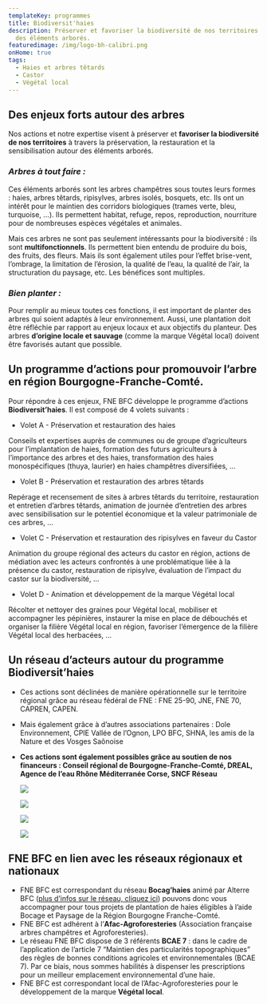 ```yaml
---
templateKey: programmes
title: Biodiversit'haies
description: Préserver et favoriser la biodiversité de nos territoires autour
  des éléments arborés.
featuredimage: /img/logo-bh-calibri.png
onHome: true
tags:
  - Haies et arbres têtards
  - Castor
  - Végétal local
---
```

## Des enjeux forts autour des arbres

Nos actions et notre expertise visent à préserver et **favoriser la biodiversité de nos territoires** à travers la préservation, la restauration et la sensibilisation autour des éléments arborés.

### *Arbres à tout faire :*

Ces éléments arborés sont les arbres champêtres sous toutes leurs formes : haies, arbres têtards, ripisylves, arbres isolés, bosquets, etc. Ils ont un intérêt pour le maintien des corridors biologiques (trames verte, bleu, turquoise, …). Ils permettent habitat, refuge, repos, reproduction, nourriture pour de nombreuses espèces végétales et animales.

Mais ces arbres ne sont pas seulement intéressants pour la biodiversité : ils sont **multifonctionnels**. Ils permettent bien entendu de produire du bois, des fruits, des fleurs. Mais ils sont également utiles pour l’effet brise-vent, l’ombrage, la limitation de l’érosion, la qualité de l’eau, la qualité de l’air, la structuration du paysage, etc. Les bénéfices sont multiples.

### *Bien planter :*

Pour remplir au mieux toutes ces fonctions, il est important de planter des arbres qui soient adaptés à leur environnement. Aussi, une plantation doit être réfléchie par rapport au enjeux locaux et aux objectifs du planteur. Des arbres **d’origine locale et sauvage** (comme la marque Végétal local) doivent être favorisés autant que possible.

## Un programme d’actions pour promouvoir l’arbre en région Bourgogne-Franche-Comté.

Pour répondre à ces enjeux, FNE BFC développe le programme d’actions **Biodiversit’haies**. Il est composé de 4 volets suivants :

* Volet A - Préservation et restauration des haies

Conseils et expertises auprès de communes ou de groupe d’agriculteurs pour l’implantation de haies, formation des futurs agriculteurs à l’importance des arbres et des haies, transformation des haies monospécifiques (thuya, laurier) en haies champêtres diversifiées, …

* Volet B - Préservation et restauration des arbres têtards

Repérage et recensement de sites à arbres têtards du territoire, restauration et entretien d’arbres têtards, animation de journée d’entretien des arbres avec sensibilisation sur le potentiel économique et la valeur patrimoniale de ces arbres, …

* Volet C - Préservation et restauration des ripisylves en faveur du Castor

Animation du groupe régional des acteurs du castor en région, actions de médiation avec les acteurs confrontés à une problématique liée à la présence du castor, restauration de ripisylve, évaluation de l’impact du castor sur la biodiversité, …

* Volet D - Animation et développement de la marque Végétal local

Récolter et nettoyer des graines pour Végétal local, mobiliser et accompagner les pépinières, instaurer la mise en place de débouchés et organiser la filière Végétal local en région, favoriser l’émergence de la filière Végétal local des herbacées, …

## Un réseau d’acteurs autour du programme Biodiversit’haies

* Ces actions sont déclinées de manière opérationnelle sur le territoire régional grâce au réseau fédéral de FNE : FNE 25-90, JNE, FNE 70, CAPREN, CAPEN.
* Mais également grâce à d’autres associations partenaires : Dole Environnement, CPIE Vallée de l’Ognon, LPO BFC, SHNA, les amis de la Nature et des Vosges Saônoise
* **Ces actions sont également possibles grâce au soutien de nos financeurs : Conseil régional de Bourgogne-Franche-Comté, DREAL, Agence de l’eau Rhône Méditerranée Corse, SNCF Réseau**

  ![](/img/logo-regioncmjn_detoure.png?nf_resize=fit&w=70#img-center)

  ![](/img/2017-logo-aermc-cartouche-cmjn_2017-03-27_12-52-20_492.jpg?nf_resize=fit&w=70#img-center)

  ![](/img/bm_reg-bourg-franc-comte_hd.jpg?nf_resize=fit&w=70#img-center)

  ![](/img/logo-sncf-reseau.jpg?nf_resize=fit&w=50?nf_resize=fit&w=70#img-center)

## FNE BFC en lien avec les réseaux régionaux et nationaux

* FNE BFC est correspondant du réseau **Bocag’haies** animé par Alterre BFC ([plus d’infos sur le réseau, cliquez ici](https://www.alterrebourgognefranchecomte.org/r/32/reseau-bocages-de-bourgogne/))  pouvons donc vous accompagner pour tous projets de plantation de haies éligibles à l’aide Bocage et Paysage de la Région Bourgogne Franche-Comté.
* FNE BFC est adhérent à l’**Afac-Agroforesteries** (Association française arbres champêtres et Agroforesteries).
* Le réseau FNE BFC dispose de 3 référents **BCAE 7** : dans le cadre de l’application de l’article 7 “Maintien des particularités topographiques” des règles de bonnes conditions agricoles et environnementales (BCAE 7). Par ce biais, nous sommes habilités à dispenser les prescriptions pour un meilleur emplacement environnemental d’une haie.
* FNE BFC est correspondant local de l’Afac-Agroforesteries pour le développement de la marque **Végétal local**.